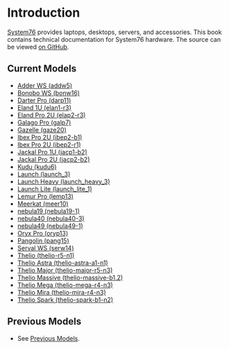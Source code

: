 # Introduction

[System76](https://system76.com) provides laptops, desktops, servers, and accessories.
This book contains technical documentation for System76 hardware.
The source can be viewed [on GitHub](https://github.com/system76/tech-docs).

## Current Models

- [Adder WS (addw5)](models/addw5/README.md)
- [Bonobo WS (bonw16)](models/bonw16/README.md)
- [Darter Pro (darp11)](models/darp11/README.md)
- [Eland 1U (elan1-r3)](models/elan1-r3/README.md)
- [Eland Pro 2U (elap2-r3)](models/elap2-r3/README.md)
- [Galago Pro (galp7)](models/galp7/README.md)
- [Gazelle (gaze20)](models/gaze20/README.md)
- [Ibex Pro 2U (ibep2-b1)](models/ibep2-b1/README.md)
- [Ibex Pro 2U (ibep2-r1)](models/ibep2-r1/README.md)
- [Jackal Pro 1U (jacp1-b2)](models/jacp1-b2/README.md)
- [Jackal Pro 2U (jacp2-b2)](models/jacp2-b2/README.md)
- [Kudu (kudu6)](models/kudu6/README.md)
- [Launch (launch\_3)](models/launch_3/README.md)
- [Launch Heavy (launch\_heavy\_3)](models/launch_heavy_3/README.md)
- [Launch Lite (launch\_lite\_1)](models/launch_lite_1/README.md)
- [Lemur Pro (lemp13)](models/lemp13/README.md)
- [Meerkat (meer10)](models/meer10/README.md)
- [nebula19 (nebula19-1)](models/nebula19-1/README.md)
- [nebula40 (nebula40-3)](models/nebula40-3/README.md)
- [nebula49 (nebula49-1)](models/nebula49-1/README.md)
- [Oryx Pro (oryp13)](models/oryp13/README.md)
- [Pangolin (pang15)](models/pang15/README.md)
- [Serval WS (serw14)](models/serw14/README.md)
- [Thelio (thelio-r5-n1)](models/thelio-r5-n1/README.md)
- [Thelio Astra (thelio-astra-a1-n1)](models/thelio-astra-a1-n1/README.md)
- [Thelio Major (thelio-major-r5-n3)](models/thelio-major-r5-n3/README.md)
- [Thelio Massive (thelio-massive-b1.2)](models/thelio-massive-b1.2/README.md)
- [Thelio Mega (thelio-mega-r4-n3)](models/thelio-mega-r4-n3/README.md)
- [Thelio Mira (thelio-mira-r4-n3)](models/thelio-mira-b4-n3/README.md)
- [Thelio Spark (thelio-spark-b1-n2)](models/thelio-spark-b1-n2/README.md)

## Previous Models

- See [Previous Models](archive.md).
